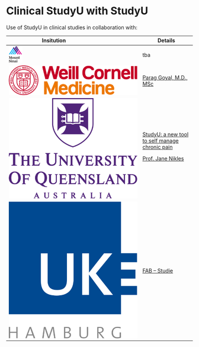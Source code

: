 # Clinical StudyU with StudyU

Use of StudyU in clinical studies in collaboration with:

| Insitution        <img width="100rem" />                                   | Details                                                                                                                                                                                                                                         |
|----------------------------------------------------------------------------|-------------------------------------------------------------------------------------------------------------------------------------------------------------------------------------------------------------------------------------------------|
| <img src="/img/partner/mount_sinai.svg" alt="" loading="lazy" />           | tba                                                                                                                                                                                                                                             |
| <img src="/img/partner/weill_cornell.svg" alt="" loading="lazy" />         | <a href="https://weillcornell.org/parag-goyal-md-msc">Parag Goyal, M.D., MSc</a>                                                                                                                                                                |
| <img src="/img/partner/university_queensland.svg" alt="" loading="lazy" /> | <a href="https://recover.centre.uq.edu.au/studyu-new-tool-self-manage-chronic-pain">StudyU: a new tool to self manage chronic pain</a><p><a href="https://clinical-research.centre.uq.edu.au/profile/455/jane-nikles">Prof. Jane Nikles</a></p> |
| <img src="/img/partner/uk_eppendorf.svg" alt="" loading="lazy" />          | <a href="https://phea-studie.de/FAB">FAB – Studie</a>                                                                                                                                                                                           |
